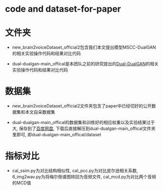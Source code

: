 # code and dataset-for-paper

# 文件夹

* new_brain2voiceDataset_official2包含我们本文提出模型MSCC-DualGAN的相关实验操作代码和结果对比代码

* dual-dualgan-main_offical是本团队之前的研究提出的[Dual-DualGAN](https://github.com/qwe1218088/dual-dualgan)的相关实验操作代码和结果对比代码

# 数据集

* new_brain2voiceDataset_official2文件夹包含了paper中已经切好的公开数据集和本文自采数据集

* dual-dualgan-main_offical的数据集和训练好的相应权重以及实验结果过于大, 保存到了[百度网盘](https://pan.baidu.com/s/17xBNx6JHPrpHGZsjl6EAng?pwd=c8si 
), 下载后直接解压到dual-dualgan-main_offical文件夹里即可, 即dual-dualgan-main_offical/dataset

# 指标对比

* cal_ssim.py为对比结构相似性, cal_pcc.py为对比皮尔逊相关系数, 6_img2wav.py为将梅尔倒谱图转回为音频文件, cal_mcd.py为对比两个音频的MCD值

